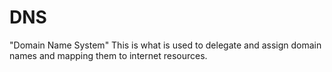# DNS

"Domain Name System" This is what is used to delegate and assign domain names and mapping them to internet resources.

